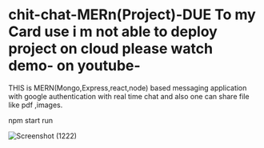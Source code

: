 # chit-chat-MERn(Project)-DUE To my Card use i m not able to deploy project on cloud please watch demo- on youtube-
THIS is MERN(Mongo,Express,react,node) based messaging  application with google authentication with real time chat and also one can share file like pdf ,images.

npm start run


![Screenshot (1222)](https://user-images.githubusercontent.com/122516735/215248717-aba15178-7c9b-455f-b1f3-958bc3d157f2.png)
